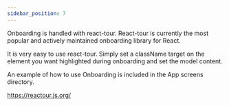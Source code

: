 ```yaml
---
sidebar_position: 7
---
```


Onboarding is handled with react-tour. React-tour is currently the most popular and actively maintained onboarding library for React.

It is very easy to use react-tour. Simply set a className target on the element you want highlighted during onboarding and set the model content.

An example of how to use Onboarding is included in the App screens directory.

https://reactour.js.org/
